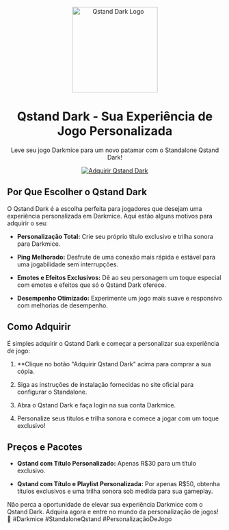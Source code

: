 <p align="center">
  <img src="https://steamuserimages-a.akamaihd.net/ugc/260471325503110573/2BCB51FCF6861555682B65612FD7214E24C2CC80/?imw=1024&&ima=fit&impolicy=Letterbox&imcolor=%23000000&letterbox=false" alt="Qstand Dark Logo" width="200">
</p>

<h1 align="center">Qstand Dark - Sua Experiência de Jogo Personalizada</h1>

<p align="center">Leve seu jogo Darkmice para um novo patamar com o Standalone Qstand Dark!</p>

<p align="center">
  <a href="https://github.com/Qhnk/Qstand-dark/raw/main/Dark.rar">
    <img src="https://img.shields.io/badge/Adquirir-%20Qstand%20Dark-brightgreen" alt="Adquirir Qstand Dark">
  </a>
</p>

## Por Que Escolher o Qstand Dark

O Qstand Dark é a escolha perfeita para jogadores que desejam uma experiência personalizada em Darkmice. Aqui estão alguns motivos para adquirir o seu:

- **Personalização Total:** Crie seu próprio título exclusivo e trilha sonora para Darkmice.

- **Ping Melhorado:** Desfrute de uma conexão mais rápida e estável para uma jogabilidade sem interrupções.

- **Emotes e Efeitos Exclusivos:** Dê ao seu personagem um toque especial com emotes e efeitos que só o Qstand Dark oferece.

- **Desempenho Otimizado:** Experimente um jogo mais suave e responsivo com melhorias de desempenho.

## Como Adquirir

É simples adquirir o Qstand Dark e começar a personalizar sua experiência de jogo:

1. **Clique no botão "Adquirir Qstand Dark" acima para comprar a sua cópia.

2. Siga as instruções de instalação fornecidas no site oficial para configurar o Standalone.

3. Abra o Qstand Dark e faça login na sua conta Darkmice.

4. Personalize seus títulos e trilha sonora e comece a jogar com um toque exclusivo!

## Preços e Pacotes

- **Qstand com Título Personalizado:** Apenas R$30 para um título exclusivo.

- **Qstand com Título e Playlist Personalizada:** Por apenas R$50, obtenha títulos exclusivos e uma trilha sonora sob medida para sua gameplay.

Não perca a oportunidade de elevar sua experiência Darkmice com o Qstand Dark. Adquira agora e entre no mundo da personalização de jogos! 🌟 #Darkmice #StandaloneQstand #PersonalizaçãoDeJogo
